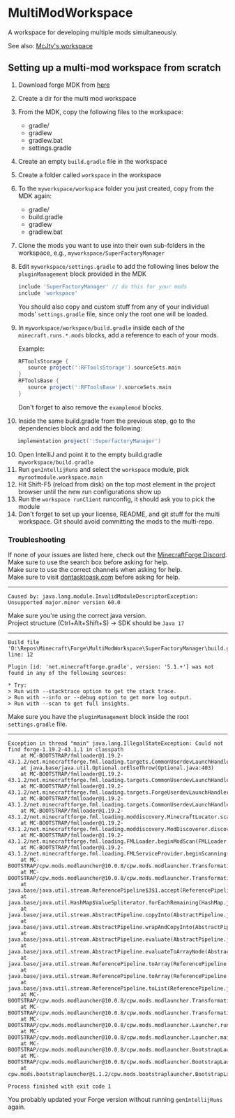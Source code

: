 # MultiModWorkspace

A workspace for developing multiple mods simultaneously.

See also: [McJty's workspace](https://github.com/McJtyMods/MultiWorkspace)

## Setting up a multi-mod workspace from scratch

1. Download forge MDK from [here](https://files.minecraftforge.net/)
2. Create a dir for the multi mod workspace
3. From the MDK, copy the following files to the workspace:
    - gradle/
    - gradlew
    - gradlew.bat
    - settings.gradle
4. Create an empty `build.gradle` file in the workspace
5. Create a folder called `workspace` in the workspace
6. To the `myworkspace/workspace` folder you just created, copy from the MDK again:
    - gradle/
    - build.gradle
    - gradlew
    - gradlew.bat
7. Clone the mods you want to use into their own sub-folders in the workspace, e.g., `myworkspace/SuperFactoryManager`
8. Edit `myworkspace/settings.gradle` to add the following lines below the `pluginManagement` block provided in the MDK

   ```gradle
   include 'SuperFactoryManager' // do this for your mods
   include 'workspace'
   ```

   You should also copy and custom stuff from any of your individual mods' `settings.gradle` file, since only the root one will be loaded.
9. In `myworkspace/workspace/build.gradle` inside each of the `minecraft.runs.*.mods` blocks, add a reference to each of your mods.

   Example:

   ```gradle
   RFToolsStorage {
      source project(':RFToolsStorage').sourceSets.main
   }
   RFToolsBase {
      source project(':RFToolsBase').sourceSets.main
   }
   ```
   
   Don't forget to also remove the `examplemod` blocks.
10. Inside the same build.gradle from the previous step, go to the dependencies block and add the following:

   ```gradle
      implementation project(':SuperfactoryManager')
   ```

10. Open IntelliJ and point it to the empty build.gradle `myworkspace/build.gradle`
11. Run `genIntellijRuns` and select the `workspace` module, pick `myrootmodule.workspace.main`
12. Hit Shift-F5 (reload from disk) on the top most element in the project browser until the new run configurations show up
13. Run the `workspace runClient` runconfig, it should ask you to pick the module
14. Don't forget to set up your license, README, and git stuff for the multi workspace. Git should avoid committing the mods to the multi-repo.


### Troubleshooting


If none of your issues are listed here, check out the [MinecraftForge Discord](https://discord.gg/forge).  
Make sure to use the search box before asking for help.  
Make sure to use the correct channels when asking for help.  
Make sure to visit [dontasktoask.com](https://dontasktoask.com/) before asking for help.  


---

`Caused by: java.lang.module.InvalidModuleDescriptorException: Unsupported major.minor version 60.0`

Make sure you're using the correct java version.  
Project structure (Ctrl+Alt+Shift+S) -> SDK should be `Java 17`

---

```log
Build file 'D:\Repos\Minecraft\Forge\MultiModWorkspace\SuperFactoryManager\build.gradle' line: 12

Plugin [id: 'net.minecraftforge.gradle', version: '5.1.+'] was not found in any of the following sources:

* Try:
> Run with --stacktrace option to get the stack trace.
> Run with --info or --debug option to get more log output.
> Run with --scan to get full insights.
```

Make sure you have the `pluginManagement` block inside the root `settings.gradle` file.

---

```log
Exception in thread "main" java.lang.IllegalStateException: Could not find forge-1.19.2-43.1.1 in classpath
	at MC-BOOTSTRAP/fmlloader@1.19.2-43.1.2/net.minecraftforge.fml.loading.targets.CommonUserdevLaunchHandler.lambda$findJarOnClasspath$2(CommonUserdevLaunchHandler.java:46)
	at java.base/java.util.Optional.orElseThrow(Optional.java:403)
	at MC-BOOTSTRAP/fmlloader@1.19.2-43.1.2/net.minecraftforge.fml.loading.targets.CommonUserdevLaunchHandler.findJarOnClasspath(CommonUserdevLaunchHandler.java:46)
	at MC-BOOTSTRAP/fmlloader@1.19.2-43.1.2/net.minecraftforge.fml.loading.targets.ForgeUserdevLaunchHandler.processStreams(ForgeUserdevLaunchHandler.java:17)
	at MC-BOOTSTRAP/fmlloader@1.19.2-43.1.2/net.minecraftforge.fml.loading.targets.CommonUserdevLaunchHandler.getMinecraftPaths(CommonUserdevLaunchHandler.java:34)
	at MC-BOOTSTRAP/fmlloader@1.19.2-43.1.2/net.minecraftforge.fml.loading.moddiscovery.MinecraftLocator.scanMods(MinecraftLocator.java:36)
	at MC-BOOTSTRAP/fmlloader@1.19.2-43.1.2/net.minecraftforge.fml.loading.moddiscovery.ModDiscoverer.discoverMods(ModDiscoverer.java:74)
	at MC-BOOTSTRAP/fmlloader@1.19.2-43.1.2/net.minecraftforge.fml.loading.FMLLoader.beginModScan(FMLLoader.java:166)
	at MC-BOOTSTRAP/fmlloader@1.19.2-43.1.2/net.minecraftforge.fml.loading.FMLServiceProvider.beginScanning(FMLServiceProvider.java:86)
	at MC-BOOTSTRAP/cpw.mods.modlauncher@10.0.8/cpw.mods.modlauncher.TransformationServiceDecorator.runScan(TransformationServiceDecorator.java:112)
	at MC-BOOTSTRAP/cpw.mods.modlauncher@10.0.8/cpw.mods.modlauncher.TransformationServicesHandler.lambda$runScanningTransformationServices$8(TransformationServicesHandler.java:100)
	at java.base/java.util.stream.ReferencePipeline$3$1.accept(ReferencePipeline.java:197)
	at java.base/java.util.HashMap$ValueSpliterator.forEachRemaining(HashMap.java:1779)
	at java.base/java.util.stream.AbstractPipeline.copyInto(AbstractPipeline.java:509)
	at java.base/java.util.stream.AbstractPipeline.wrapAndCopyInto(AbstractPipeline.java:499)
	at java.base/java.util.stream.AbstractPipeline.evaluate(AbstractPipeline.java:575)
	at java.base/java.util.stream.AbstractPipeline.evaluateToArrayNode(AbstractPipeline.java:260)
	at java.base/java.util.stream.ReferencePipeline.toArray(ReferencePipeline.java:616)
	at java.base/java.util.stream.ReferencePipeline.toArray(ReferencePipeline.java:622)
	at java.base/java.util.stream.ReferencePipeline.toList(ReferencePipeline.java:627)
	at MC-BOOTSTRAP/cpw.mods.modlauncher@10.0.8/cpw.mods.modlauncher.TransformationServicesHandler.runScanningTransformationServices(TransformationServicesHandler.java:102)
	at MC-BOOTSTRAP/cpw.mods.modlauncher@10.0.8/cpw.mods.modlauncher.TransformationServicesHandler.initializeTransformationServices(TransformationServicesHandler.java:55)
	at MC-BOOTSTRAP/cpw.mods.modlauncher@10.0.8/cpw.mods.modlauncher.Launcher.run(Launcher.java:87)
	at MC-BOOTSTRAP/cpw.mods.modlauncher@10.0.8/cpw.mods.modlauncher.Launcher.main(Launcher.java:77)
	at MC-BOOTSTRAP/cpw.mods.modlauncher@10.0.8/cpw.mods.modlauncher.BootstrapLaunchConsumer.accept(BootstrapLaunchConsumer.java:26)
	at MC-BOOTSTRAP/cpw.mods.modlauncher@10.0.8/cpw.mods.modlauncher.BootstrapLaunchConsumer.accept(BootstrapLaunchConsumer.java:23)
	at cpw.mods.bootstraplauncher@1.1.2/cpw.mods.bootstraplauncher.BootstrapLauncher.main(BootstrapLauncher.java:141)

Process finished with exit code 1
```

You probably updated your Forge version without running `genIntellijRuns` again.

